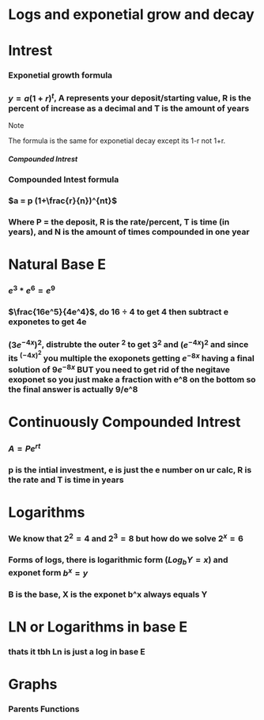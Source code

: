 # Logs and exponetial grow and decay
# Intrest
### Exponetial growth formula <br>
### $y=a(1+r)^t$, A represents your deposit/starting value, R is the percent of increase as a decimal and T is the amount of years <br>
> [!NOTE]
> The formula is the same for exponetial decay except its 1-r not 1+r.
##### Compounded Intrest
### Compounded Intest formula <br>
### $a = p (1+\frac{r}{n})^{nt}$
### Where P = the deposit, R is the rate/percent, T is time (in years), and N is the amount of times compounded in one year
# Natural Base E
### $e^3 * e^6 = e^9$ <br>
### $\frac{16e^5}{4e^4}$, do $16 \div 4$ to get 4 then subtract e exponetes to get 4e <br>
### $(3e^{-4x})^2$, distrubte the outer $^2$ to get $3^2$ and $(e^{-4x})^2$ and since its $^({-4x})^2$ you multiple the exoponets getting $e^{-8x}$ having a final solution of $9e^{-8x}$ BUT you need to get rid of the negitave exoponet so you just make a fraction with e^8 on the bottom so the final answer is actually 9/e^8
# Continuously Compounded Intrest
### $A = Pe^{rt}$
### p is the intial investment, e is just the e number on ur calc, R is the rate and T is time in years
# Logarithms
### We know that $2^2 = 4$ and $2^3 = 8$ but how do we solve $2^x = 6$
### Forms of logs, there is logarithmic form ($Log_{b}Y=x$) and exponet form $b^x=y$
### B is the base, X is the exponet b^x always equals Y
# LN or Logarithms in base E
### thats it tbh Ln is just a log in base E
# Graphs
### Parents Functions
